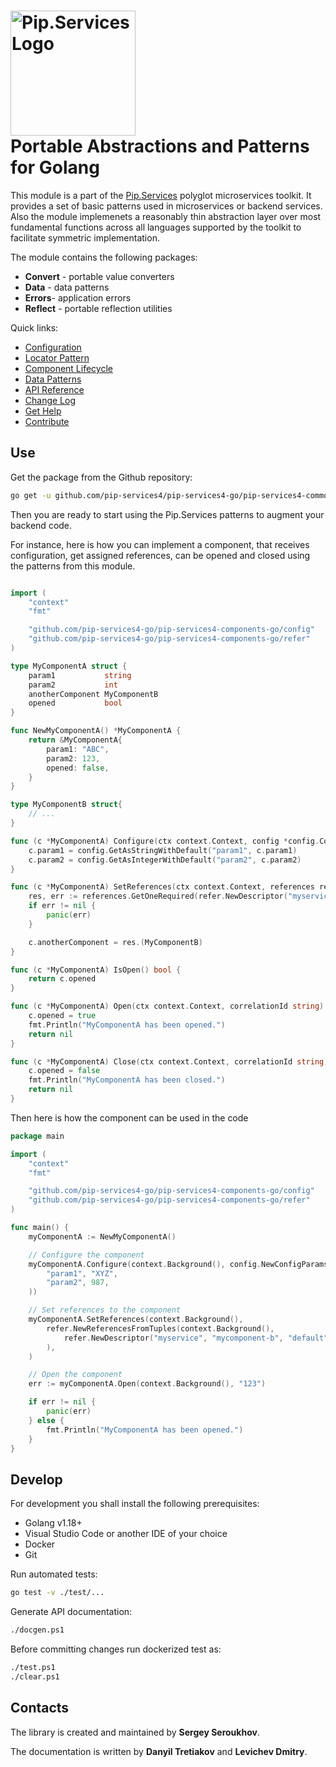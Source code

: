 # <img src="https://uploads-ssl.webflow.com/5ea5d3315186cf5ec60c3ee4/5edf1c94ce4c859f2b188094_logo.svg" alt="Pip.Services Logo" width="200"> <br/> Portable Abstractions and Patterns for Golang

This module is a part of the [Pip.Services](http://pip.services.org) polyglot microservices toolkit.
It provides a set of basic patterns used in microservices or backend services.
Also the module implemenets a reasonably thin abstraction layer over most fundamental functions across
all languages supported by the toolkit to facilitate symmetric implementation.

The module contains the following packages:

- **Convert** - portable value converters
- **Data** - data patterns
- **Errors**- application errors
- **Reflect** - portable reflection utilities

<a name="links"></a> Quick links:

* [Configuration](http://docs.pipservices.org/conceptual/configuration/component_configuration/)
* [Locator Pattern](http://docs.pipservices.org/conceptual/component/component_references/)
* [Component Lifecycle](http://docs.pipservices.org/conceptual/component/component_lifecycle/)
* [Data Patterns](http://docs.pipservices.org/conceptual/persistences/memory_persistence/)
* [API Reference](https://godoc.org/github.com/pip-services4/pip-services4-go/pip-services4-commons-go)
* [Change Log](CHANGELOG.md)
* [Get Help](http://docs.pipservices.org/get_help/)
* [Contribute](http://docs.pipservices.org/contribute/)


## Use

Get the package from the Github repository:
```bash
go get -u github.com/pip-services4/pip-services4-go/pip-services4-commons-go@latest
```
Then you are ready to start using the Pip.Services patterns to augment your backend code.

For instance, here is how you can implement a component, that receives configuration, get assigned references,
can be opened and closed using the patterns from this module.

```go

import (
	"context"
	"fmt"

	"github.com/pip-services4-go/pip-services4-components-go/config"
	"github.com/pip-services4-go/pip-services4-components-go/refer"
)

type MyComponentA struct {
	param1           string
	param2           int
	anotherComponent MyComponentB
	opened           bool
}

func NewMyComponentA() *MyComponentA {
	return &MyComponentA{
		param1: "ABC",
		param2: 123,
		opened: false,
	}
}

type MyComponentB struct{
    // ...
}

func (c *MyComponentA) Configure(ctx context.Context, config *config.ConfigParams) {
	c.param1 = config.GetAsStringWithDefault("param1", c.param1)
	c.param2 = config.GetAsIntegerWithDefault("param2", c.param2)
}

func (c *MyComponentA) SetReferences(ctx context.Context, references refer.IReferences) {
	res, err := references.GetOneRequired(refer.NewDescriptor("myservice", "mycomponent-b", "*", "*", "1.0"))
	if err != nil {
		panic(err)
	}

	c.anotherComponent = res.(MyComponentB)
}

func (c *MyComponentA) IsOpen() bool {
	return c.opened
}

func (c *MyComponentA) Open(ctx context.Context, correlationId string) error {
	c.opened = true
	fmt.Println("MyComponentA has been opened.")
	return nil
}

func (c *MyComponentA) Close(ctx context.Context, correlationId string) error {
	c.opened = false
	fmt.Println("MyComponentA has been closed.")
	return nil
}

```

Then here is how the component can be used in the code

```go
package main

import (
	"context"
	"fmt"

	"github.com/pip-services4-go/pip-services4-components-go/config"
	"github.com/pip-services4-go/pip-services4-components-go/refer"
)

func main() {
	myComponentA := NewMyComponentA()

	// Configure the component
	myComponentA.Configure(context.Background(), config.NewConfigParamsFromTuples(
		"param1", "XYZ",
		"param2", 987,
	))

	// Set references to the component
	myComponentA.SetReferences(context.Background(),
		refer.NewReferencesFromTuples(context.Background(),
			refer.NewDescriptor("myservice", "mycomponent-b", "default", "default", "1.0"), &MyComponentB{},
		),
	)

	// Open the component
	err := myComponentA.Open(context.Background(), "123")

	if err != nil {
		panic(err)
	} else {
		fmt.Println("MyComponentA has been opened.")
	}
}
```

## Develop

For development you shall install the following prerequisites:
* Golang v1.18+
* Visual Studio Code or another IDE of your choice
* Docker
* Git

Run automated tests:
```bash
go test -v ./test/...
```

Generate API documentation:
```bash
./docgen.ps1
```

Before committing changes run dockerized test as:
```bash
./test.ps1
./clear.ps1
```

## Contacts

The library is created and maintained by **Sergey Seroukhov**.

The documentation is written by **Danyil Tretiakov** and **Levichev Dmitry**.
